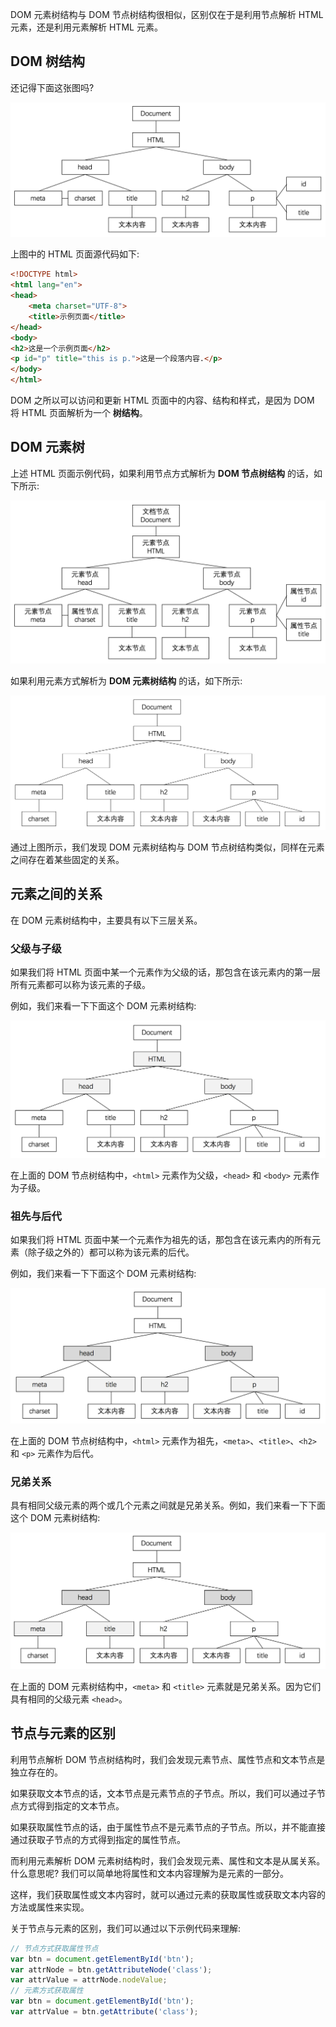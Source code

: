 DOM 元素树结构与 DOM 节点树结构很相似，区别仅在于是利用节点解析 HTML 元素，还是利用元素解析 HTML 元素。

## DOM 树结构

还记得下面这张图吗?

![](images/02.png)

上图中的 HTML 页面源代码如下:

```html
<!DOCTYPE html>
<html lang="en">
<head>
    <meta charset="UTF-8">
    <title>示例页面</title>
</head>
<body>
<h2>这是一个示例页面</h2>
<p id="p" title="this is p.">这是一个段落内容.</p>
</body>
</html>
```

DOM 之所以可以访问和更新 HTML 页面中的内容、结构和样式，是因为 DOM 将 HTML 页面解析为一个 **树结构**。

## DOM 元素树

上述 HTML 页面示例代码，如果利用节点方式解析为 **DOM 节点树结构** 的话，如下所示:

![](images/03.png)

如果利用元素方式解析为 **DOM 元素树结构** 的话，如下所示:

![](images/04.png)

通过上图所示，我们发现 DOM 元素树结构与 DOM 节点树结构类似，同样在元素之间存在着某些固定的关系。

## 元素之间的关系

在 DOM 元素树结构中，主要具有以下三层关系。

### 父级与子级

如果我们将 HTML 页面中某一个元素作为父级的话，那包含在该元素内的第一层所有元素都可以称为该元素的子级。

例如，我们来看一下下面这个 DOM 元素树结构:

![](images/05.png)

在上面的 DOM 节点树结构中，`<html>` 元素作为父级，`<head>` 和 `<body>` 元素作为子级。

### 祖先与后代

如果我们将 HTML 页面中某一个元素作为祖先的话，那包含在该元素内的所有元素（除子级之外的）都可以称为该元素的后代。

例如，我们来看一下下面这个 DOM 元素树结构:

![](images/06.png)

在上面的 DOM 节点树结构中，`<html>` 元素作为祖先，`<meta>`、`<title>`、`<h2>` 和 `<p>` 元素作为后代。

### 兄弟关系

具有相同父级元素的两个或几个元素之间就是兄弟关系。例如，我们来看一下下面这个 DOM 元素树结构:

![](images/07.png)

在上面的 DOM 元素树结构中，`<meta>` 和 `<title>` 元素就是兄弟关系。因为它们具有相同的父级元素 `<head>`。

## 节点与元素的区别

利用节点解析 DOM 节点树结构时，我们会发现元素节点、属性节点和文本节点是独立存在的。

如果获取文本节点的话，文本节点是元素节点的子节点。所以，我们可以通过子节点方式得到指定的文本节点。

如果获取属性节点的话，由于属性节点不是元素节点的子节点。所以，并不能直接通过获取子节点的方式得到指定的属性节点。

而利用元素解析 DOM 元素树结构时，我们会发现元素、属性和文本是从属关系。什么意思呢? 我们可以简单地将属性和文本内容理解为是元素的一部分。

这样，我们获取属性或文本内容时，就可以通过元素的获取属性或获取文本内容的方法或属性来实现。

关于节点与元素的区别，我们可以通过以下示例代码来理解:

```javascript
// 节点方式获取属性节点
var btn = document.getElementById('btn');
var attrNode = btn.getAttributeNode('class');
var attrValue = attrNode.nodeValue;
// 元素方式获取属性
var btn = document.getElementById('btn');
var attrValue = btn.getAttribute('class');
```

